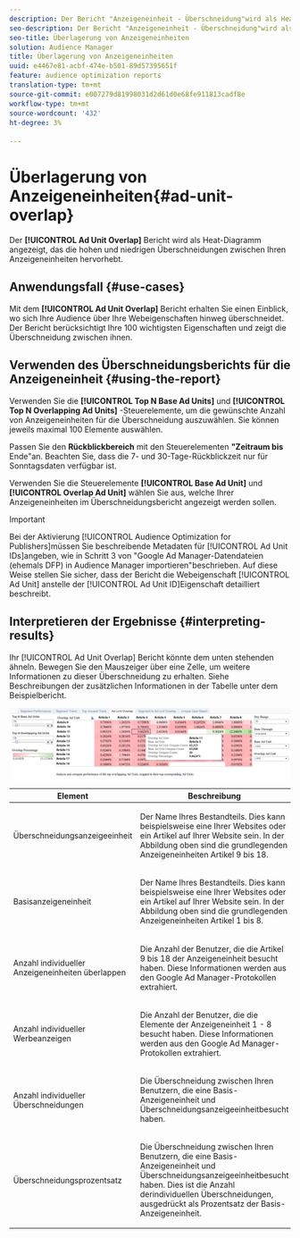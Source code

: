 ```yaml
---
description: Der Bericht "Anzeigeneinheit - Überschneidung"wird als Heatmap angezeigt, das die hohen und niedrigen Überschneidungen zwischen Ihren Anzeigeneinheiten hervorhebt.
seo-description: Der Bericht "Anzeigeneinheit - Überschneidung"wird als Heatmap angezeigt, das die hohen und niedrigen Überschneidungen zwischen Ihren Anzeigeneinheiten hervorhebt.
seo-title: Überlagerung von Anzeigeneinheiten
solution: Audience Manager
title: Überlagerung von Anzeigeneinheiten
uuid: e4467e81-acbf-474e-b501-89d57395651f
feature: audience optimization reports
translation-type: tm+mt
source-git-commit: e007279d81998031d2d61d0e68fe911813cadf8e
workflow-type: tm+mt
source-wordcount: '432'
ht-degree: 3%

---
```



# Überlagerung von Anzeigeneinheiten{#ad-unit-overlap}

Der **[!UICONTROL Ad Unit Overlap]** Bericht wird als Heat-Diagramm angezeigt, das die hohen und niedrigen Überschneidungen zwischen Ihren Anzeigeneinheiten hervorhebt.

## Anwendungsfall {#use-cases}

Mit dem **[!UICONTROL Ad Unit Overlap]** Bericht erhalten Sie einen Einblick, wo sich Ihre Audience über Ihre Webeigenschaften hinweg überschneidet. Der Bericht berücksichtigt Ihre 100 wichtigsten Eigenschaften und zeigt die Überschneidung zwischen ihnen.

## Verwenden des Überschneidungsberichts für die Anzeigeneinheit {#using-the-report}

Verwenden Sie die **[!UICONTROL Top N Base Ad Units]** und **[!UICONTROL Top N Overlapping Ad Units]** -Steuerelemente, um die gewünschte Anzahl von Anzeigeneinheiten für die Überschneidung auszuwählen. Sie können jeweils maximal 100 Elemente auswählen.

Passen Sie den **Rückblickbereich** mit den Steuerelementen **&quot;Zeitraum bis** Ende&quot;an. Beachten Sie, dass die 7- und 30-Tage-Rückblickzeit nur für Sonntagsdaten verfügbar ist.

Verwenden Sie die Steuerelemente **[!UICONTROL Base Ad Unit]** und **[!UICONTROL Overlap Ad Unit]** wählen Sie aus, welche Ihrer Anzeigeneinheiten im Überschneidungsbericht angezeigt werden sollen.

>[!IMPORTANT]
>
>Bei der Aktivierung [!UICONTROL Audience Optimization for Publishers]müssen Sie beschreibende Metadaten für [!UICONTROL Ad Unit IDs]angeben, wie in Schritt 3 von &quot;Google Ad Manager-Datendateien (ehemals DFP) in Audience Manager [](../../../reporting/audience-optimization-reports/aor-publishers/import-dfp.md)importieren&quot;beschrieben. Auf diese Weise stellen Sie sicher, dass der Bericht die Webeigenschaft [!UICONTROL Ad Unit] anstelle der [!UICONTROL Ad Unit ID]Eigenschaft detailliert beschreibt.

## Interpretieren der Ergebnisse {#interpreting-results}

Ihr [!UICONTROL Ad Unit Overlap] Bericht könnte dem unten stehenden ähneln. Bewegen Sie den Mauszeiger über eine Zelle, um weitere Informationen zu dieser Überschneidung zu erhalten. Siehe Beschreibungen der zusätzlichen Informationen in der Tabelle unter dem Beispielbericht.

![](assets/publisher_ad_unit_overlap.png)

<table id="table_22340F45B1B94D3796174CB30A60E212"> 
 <thead> 
  <tr> 
   <th colname="col1" class="entry"> Element </th> 
   <th colname="col2" class="entry"> Beschreibung </th> 
  </tr>
 </thead>
 <tbody> 
  <tr> 
   <td colname="col1"> <p><span class="wintitle"> Überschneidungsanzeigeeinheit</span> </p> </td> 
   <td colname="col2"> <p>Der Name Ihres Bestandteils. Dies kann beispielsweise eine Ihrer Websites oder ein Artikel auf Ihrer Website sein. In der Abbildung oben sind die grundlegenden Anzeigeneinheiten Artikel 9 bis 18. </p> </td> 
  </tr> 
  <tr> 
   <td colname="col1"> <p><span class="wintitle"> Basisanzeigeneinheit</span> </p> </td> 
   <td colname="col2"> <p>Der Name Ihres Bestandteils. Dies kann beispielsweise eine Ihrer Websites oder ein Artikel auf Ihrer Website sein. In der Abbildung oben sind die grundlegenden Anzeigeneinheiten Artikel 1 bis 8. </p> </td> 
  </tr> 
  <tr> 
   <td colname="col1"> <p><span class="wintitle"> Anzahl individueller Anzeigeneinheiten überlappen</span> </p> </td> 
   <td colname="col2"> <p>Die Anzahl der Benutzer, die die Artikel 9 bis 18 der Anzeigeneinheit besucht haben. Diese Informationen werden aus den Google Ad Manager-Protokollen extrahiert. </p> </td> 
  </tr> 
  <tr> 
   <td colname="col1"> <p><span class="wintitle"> Anzahl individueller Werbeanzeigen</span> </p> </td> 
   <td colname="col2"> <p>Die Anzahl der Benutzer, die die Elemente der Anzeigeneinheit 1 - 8 besucht haben. Diese Informationen werden aus den Google Ad Manager-Protokollen extrahiert. </p> </td> 
  </tr> 
  <tr> 
   <td colname="col1"> <p><span class="wintitle"> Anzahl individueller Überschneidungen</span> </p> </td> 
   <td colname="col2"> <p>Die Überschneidung zwischen Ihren Benutzern, die eine <span class="wintitle"> Basis-Anzeigeneinheit</span> und <span class="wintitle"> Überschneidungsanzeigeeinheit</span>besucht haben. </p> </td> 
  </tr> 
  <tr> 
   <td colname="col1"> <p><span class="wintitle"> Überschneidungsprozentsatz</span> </p> </td> 
   <td colname="col2"> <p>Die Überschneidung zwischen Ihren Benutzern, die eine <span class="wintitle"> Basis-Anzeigeneinheit</span> und <span class="wintitle"> Überschneidungsanzeigeeinheit</span>besucht haben. Dies ist die Anzahl <span class="wintitle"> der</span>individuellen Überschneidungen, ausgedrückt als Prozentsatz der <span class="wintitle"> Basis-Anzeigeneinheit</span>. </p> </td> 
  </tr> 
 </tbody> 
</table>
